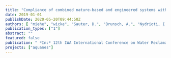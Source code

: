 ```yaml
---
title: "Compliance of combined nature-based and engineered systems with European water reuse regulations"
date: 2019-01-01
publishDate: 2020-05-20T09:44:50Z
authors: [ "miehe", "wicke", "Sauter, D.", "Brunsch, A.", "Nydrioti, I." ]
publication_types: ["1"]
abstract: ""
featured: false
publication: " *In:* 12th IWA International Conference on Water Reclamation and Reuse. Berlin, Germany. 16-20 June 2019"
projects: ["aquanes"]
---
```


